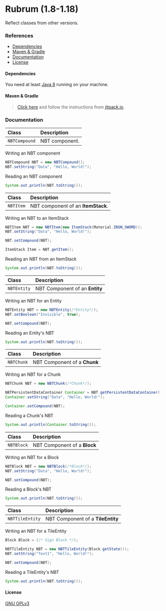 # Rubrum (1.8-1.18)
Reflect classes from other versions.

### References
- [Dependencies](#dependencies)
- [Maven & Gradle](#maven--gradle)
- [Documentation](#documentation)
- [License](#license)

#### Dependencies
You need at least [Java 8](https://www.java.com/) running on your machine.

#### Maven & Gradle
> [Click here](https://jitpack.io/#A4Z0/Rubrum) and follow the instructions from [jitpack.io](https://jitpack.io/).


### Documentation

| Class         | Description    |
|:--------------|:---------------|
| `NBTCompound` | NBT component. |

Writing an NBT component
```java
NBTCompound NBT = new NBTCompound();
NBT.setString("Data", "Hello, World!");
```

Reading an NBT component
```java
System.out.println(NBT.toString());
```

| Class     | Description                        |
|:----------|:-----------------------------------|
| `NBTItem` | NBT component of an **ItemStack**. |

Writing an NBT to an ItemStack
```java
NBTItem NBT = new NBTItem(new ItemStack(Material.IRON_SWORD));
NBT.setString("Data", "Hello, World!");

NBT.setCompound(NBT);

ItemStack Item = NBT.getItem();
```

Reading an NBT from an ItemStack
```java
System.out.println(NBT.toString());
```

| Class       | Description                        |
|:------------|:-----------------------------------|
| `NBTEntity` | NBT Component of an **Entity**     |

Writing an NBT for an Entity
```java
NBTEntity NBT = new NBTEntity(/*Entity*/);
NBT.setBoolean("Invisible", true);

NBT.setCompound(NBT);
```

Reading an Entity's NBT
```java
System.out.println(NBT.toString());
```

| Class       | Description                        |
|:------------|:-----------------------------------|
| `NBTChunk`  | NBT Component of a **Chunk**       |

Writing an NBT for a Chunk
```java
NBTChunk NBT = new NBTChunk(/*Chunk*/);

NBTPersistentDataContainer Container = NBT.getPersistentDataContainer();
Container.setString("Data", "Hello, World!");

Container.setCompound(NBT);
```

Reading a Chunk's NBT
```java
System.out.println(Container.toString());
```

| Class       | Description                        |
|:------------|:-----------------------------------|
| `NBTBlock`  | NBT Component of a **Block**       |

Writing an NBT for a Block
```java
NBTBlock NBT = new NBTBlock(/*Block*/);
NBT.setString("Data", "Hello, World!");

NBT.setCompound(NBT);
```

Reading a Block's NBT
```java
System.out.println(NBT.toString());
```

| Class            | Description                        |
|:-----------------|:-----------------------------------|
| `NBTTileEntity`  | NBT Component of a **TileEntity**  |

Writing an NBT for a TileEntity
```java
Block Block = (/* Sign Block */);

NBTTileEntity NBT = new NBTTileEntity(Block.getState());
NBT.setString("Text1", "Hello, World!");

NBT.setCompound(NBT);
```

Reading a TileEntity's NBT
```java
System.out.println(NBT.toString());
```

#### License
[GNU GPLv3](https://choosealicense.com/licenses/gpl-3.0/)
